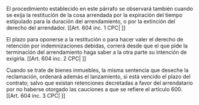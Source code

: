 El procedimiento establecido en este párrafo se observará también cuando se exija la restitución de la cosa arrendada por la expiración del tiempo estipulado para la duración del arrendamiento, o por la extinción del derecho del arrendador. [[Art. 604 inc. 1 CPC| ]]

El plazo para oponerse a la restitución o para hacer valer el derecho de retención por indemnizaciones debidas, correrá desde que el que pide la terminación del arrendamiento haga saber a la otra parte su intención de exigirla. [[Art. 604 inc. 2 CPC| ]]

Cuando se trate de bienes inmuebles, la misma sentencia que deseche la reclamación, ordenará además el lanzamiento, si está vencido el plazo del contrato; salvo que existan retenciones decretadas a favor del arrendatario por no haberse otorgado las cauciones a que se refiere el artículo 600. [[Art. 604 inc. 3 CPC| ]]